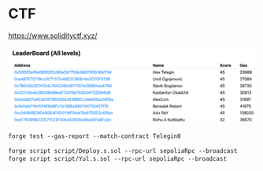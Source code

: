 # CTF

https://www.solidityctf.xyz/

![image info](./leaderboard.png)

```
forge test --gas-report --match-contract Telegin0
```

```
forge script script/Deploy.s.sol --rpc-url sepoliaRpc --broadcast
forge script script/Yul.s.sol --rpc-url sepoliaRpc --broadcast
```
